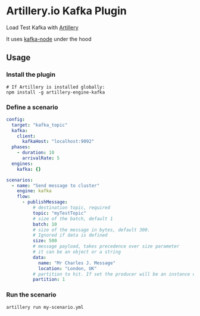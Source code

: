 # Artillery.io Kafka Plugin

Load Test Kafka with [Artillery](https://artillery.io)

It uses [kafka-node](https://www.npmjs.com/package/kafka-node) under the hood

## Usage

### Install the plugin

```
# If Artillery is installed globally:
npm install -g artillery-engine-kafka
```

### Define a scenario

```yaml
config:
  target: "kafka_topic"
  kafka:
    client:
      kafkaHost: "localhost:9092"
  phases:
    - duration: 10
      arrivalRate: 5
  engines:
    kafka: {}

scenarios:
  - name: "Send message to cluster"
    engine: kafka
    flow:
      - publishMessage:
          # destination topic, required
          topic: "myTestTopic"
          # size of the batch, default 1
          batch: 10
          # size of the message in bytes, default 300.
          # Ignored if data is defined
          size: 500
          # message payload, takes precedence over size parameter
          # it can be an object or a string
          data:
            name: "Mr Charles J. Message"
            location: "London, UK"
          # partition to hit. If set the producer will be an instance of Producer. Default 0
          partition: 1
```

### Run the scenario

```
artillery run my-scenario.yml
```
